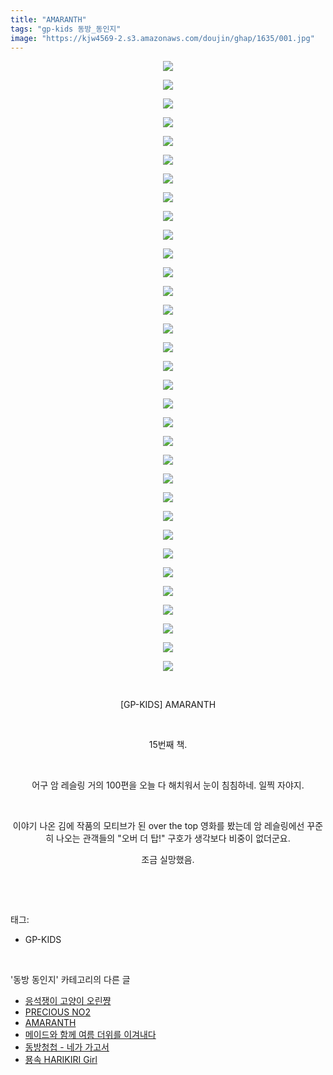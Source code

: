 ```yaml
---
title: "AMARANTH"
tags: "gp-kids 동방_동인지"
image: "https://kjw4569-2.s3.amazonaws.com/doujin/ghap/1635/001.jpg"
---
```

<div class="article">
<p style="text-align: center; clear: none; float: none;"><img src="{{ site.imgserver9 }}/ghap/1635/001.jpg"/></p>
<p style="text-align: center; clear: none; float: none;"><img src="{{ site.imgserver9 }}/ghap/1635/002.jpg"/></p>
<p style="text-align: center; clear: none; float: none;"><img src="{{ site.imgserver9 }}/ghap/1635/003.jpg"/></p>
<p style="text-align: center; clear: none; float: none;"><img src="{{ site.imgserver9 }}/ghap/1635/004.jpg"/></p>
<p style="text-align: center; clear: none; float: none;"><img src="{{ site.imgserver9 }}/ghap/1635/005.jpg"/></p>
<p style="text-align: center; clear: none; float: none;"><img src="{{ site.imgserver9 }}/ghap/1635/006.jpg"/></p>
<p style="text-align: center; clear: none; float: none;"><img src="{{ site.imgserver9 }}/ghap/1635/007.jpg"/></p>
<p style="text-align: center; clear: none; float: none;"><img src="{{ site.imgserver9 }}/ghap/1635/008.jpg"/></p>
<p style="text-align: center; clear: none; float: none;"><img src="{{ site.imgserver9 }}/ghap/1635/009.jpg"/></p>
<p style="text-align: center; clear: none; float: none;"><img src="{{ site.imgserver9 }}/ghap/1635/010.jpg"/></p>
<p style="text-align: center; clear: none; float: none;"><img src="{{ site.imgserver9 }}/ghap/1635/011.jpg"/></p>
<p style="text-align: center; clear: none; float: none;"><img src="{{ site.imgserver9 }}/ghap/1635/012.jpg"/></p>
<p style="text-align: center; clear: none; float: none;"><img src="{{ site.imgserver9 }}/ghap/1635/013.jpg"/></p>
<p style="text-align: center; clear: none; float: none;"><img src="{{ site.imgserver9 }}/ghap/1635/014.jpg"/></p>
<p style="text-align: center; clear: none; float: none;"><img src="{{ site.imgserver9 }}/ghap/1635/015.jpg"/></p>
<p style="text-align: center; clear: none; float: none;"><img src="{{ site.imgserver9 }}/ghap/1635/016.jpg"/></p>
<p style="text-align: center; clear: none; float: none;"><img src="{{ site.imgserver9 }}/ghap/1635/017.jpg"/></p>
<p style="text-align: center; clear: none; float: none;"><img src="{{ site.imgserver9 }}/ghap/1635/018.jpg"/></p>
<p style="text-align: center; clear: none; float: none;"><img src="{{ site.imgserver9 }}/ghap/1635/019.jpg"/></p>
<p style="text-align: center; clear: none; float: none;"><img src="{{ site.imgserver9 }}/ghap/1635/020.jpg"/></p>
<p style="text-align: center; clear: none; float: none;"><img src="{{ site.imgserver9 }}/ghap/1635/021.jpg"/></p>
<p style="text-align: center; clear: none; float: none;"><img src="{{ site.imgserver9 }}/ghap/1635/022.jpg"/></p>
<p style="text-align: center; clear: none; float: none;"><img src="{{ site.imgserver9 }}/ghap/1635/023.jpg"/></p>
<p style="text-align: center; clear: none; float: none;"><img src="{{ site.imgserver9 }}/ghap/1635/024.jpg"/></p>
<p style="text-align: center; clear: none; float: none;"><img src="{{ site.imgserver9 }}/ghap/1635/025.jpg"/></p>
<p style="text-align: center; clear: none; float: none;"><img src="{{ site.imgserver9 }}/ghap/1635/026.jpg"/></p>
<p style="text-align: center; clear: none; float: none;"><img src="{{ site.imgserver9 }}/ghap/1635/027.jpg"/></p>
<p style="text-align: center; clear: none; float: none;"><img src="{{ site.imgserver9 }}/ghap/1635/028.jpg"/></p>
<p style="text-align: center; clear: none; float: none;"><img src="{{ site.imgserver9 }}/ghap/1635/029.jpg"/></p>
<p style="text-align: center; clear: none; float: none;"><img src="{{ site.imgserver9 }}/ghap/1635/030.jpg"/></p>
<p style="text-align: center; clear: none; float: none;"><img src="{{ site.imgserver9 }}/ghap/1635/031.jpg"/></p>
<p style="text-align: center; clear: none; float: none;"><img src="{{ site.imgserver9 }}/ghap/1635/032.jpg"/></p>
<p style="text-align: center; clear: none; float: none;"><img src="{{ site.imgserver9 }}/ghap/1635/033.jpg"/></p>
<p style="text-align: center; clear: none; float: none;"><br/></p>
<p style="text-align: center; clear: none; float: none;">[GP-KIDS] AMARANTH</p>
<p style="text-align: center; clear: none; float: none;"><br/></p>
<p style="text-align: center; clear: none; float: none;">15번째 책.</p>
<p style="text-align: center; clear: none; float: none;"><br/></p>
<p style="text-align: center; clear: none; float: none;">어구 암 레슬링 거의 100편을 오늘 다 해치워서 눈이 침침하네. 일찍 자야지.</p>
<p style="text-align: center; clear: none; float: none;"><br/></p>
<p style="text-align: center; clear: none; float: none;">이야기 나온 김에 작품의 모티브가 된 over the top 영화를 봤는데 암 레슬링에선 꾸준히 나오는 관객들의 "오버 더 탑!" 구호가 생각보다 비중이 없더군요.</p>
<p style="text-align: center; clear: none; float: none;">조금 실망했음.</p>
<p><br/></p>
</div><br/>
<div class="tagTrail">
<p>태그: </p>
<ul>
<li>GP-KIDS</li>
</ul>
</div><br/>
<div class="another">
<p>'동방 동인지' 카테고리의 다른 글</p>
<ul>
<li><a href="/ghap_1639">응석쟁이 고양이 오린쨩</a></li>
<li><a href="/ghap_1638">PRECIOUS NO2</a></li>
<li><a href="/ghap_1635">AMARANTH</a></li>
<li><a href="/ghap_1634">메이드와 함께 여름 더위를 이겨내다</a></li>
<li><a href="/ghap_1633">동방청첩 - 네가 가고서</a></li>
<li><a href="/ghap_1632">묭속 HARIKIRI Girl</a></li>
</ul>
</div><br/>
<div class="cb_module cb_fluid">
<div class="cb_wrt cb_profile">
</div><!-- commentList close -->
</div><br/>
